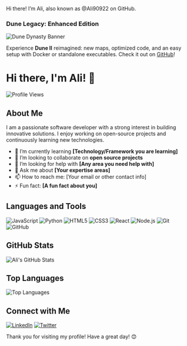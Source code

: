 Hi there! I’m Ali, also known as @Ali90922 on GitHub.

### Dune Legacy: Enhanced Edition

![Dune Dynasty Banner](https://raw.githubusercontent.com/gameflorist/dunedynasty/master/docs/banner.jpg)

Experience **Dune II** reimagined: new maps, optimized code, and an easy setup with Docker or standalone executables. Check it out on [GitHub](https://github.com/Ali90922/Dune-Legacy-WestWood2)!



# Hi there, I'm Ali! 👋

![Profile Views](https://komarev.com/ghpvc/?username=Ali90922&color=blue)

## About Me

I am a passionate software developer with a strong interest in building innovative solutions. I enjoy working on open-source projects and continuously learning new technologies.

- 🌱 I’m currently learning **[Technology/Framework you are learning]**
- 👯 I’m looking to collaborate on **open source projects**
- 🤔 I’m looking for help with **[Any area you need help with]**
- 💬 Ask me about **[Your expertise areas]**
- 📫 How to reach me: [Your email or other contact info]
- ⚡ Fun fact: **[A fun fact about you]**

## Languages and Tools

![JavaScript](https://img.shields.io/badge/-JavaScript-black?style=flat-square&logo=javascript)
![Python](https://img.shields.io/badge/-Python-black?style=flat-square&logo=python)
![HTML5](https://img.shields.io/badge/-HTML5-E34F26?style=flat-square&logo=html5&logoColor=white)
![CSS3](https://img.shields.io/badge/-CSS3-1572B6?style=flat-square&logo=css3)
![React](https://img.shields.io/badge/-React-black?style=flat-square&logo=react)
![Node.js](https://img.shields.io/badge/-Node.js-black?style=flat-square&logo=Node.js)
![Git](https://img.shields.io/badge/-Git-black?style=flat-square&logo=git)
![GitHub](https://img.shields.io/badge/-GitHub-181717?style=flat-square&logo=github)

## GitHub Stats

![Ali's GitHub Stats](https://github-readme-stats.vercel.app/api?username=Ali90922&show_icons=true&theme=radical)

## Top Languages

![Top Languages](https://github-readme-stats.vercel.app/api/top-langs/?username=Ali90922&layout=compact&theme=radical)

## Connect with Me

[![LinkedIn](https://img.shields.io/badge/-LinkedIn-blue?style=flat-square&logo=LinkedIn&logoColor=white&link=https://www.linkedin.com/in/yourlinkedinprofile/)](https://www.linkedin.com/in/yourlinkedinprofile/)
[![Twitter](https://img.shields.io/badge/-Twitter-1DA1F2?style=flat-square&logo=Twitter&logoColor=white&link=https://twitter.com/yourtwitterhandle)](https://twitter.com/yourtwitterhandle)

Thank you for visiting my profile! Have a great day! 😊
